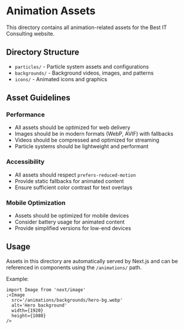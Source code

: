 # Animation Assets

This directory contains all animation-related assets for the Best IT Consulting website.

## Directory Structure

- `particles/` - Particle system assets and configurations
- `backgrounds/` - Background videos, images, and patterns
- `icons/` - Animated icons and graphics

## Asset Guidelines

### Performance

- All assets should be optimized for web delivery
- Images should be in modern formats (WebP, AVIF) with fallbacks
- Videos should be compressed and optimized for streaming
- Particle systems should be lightweight and performant

### Accessibility

- All assets should respect `prefers-reduced-motion`
- Provide static fallbacks for animated content
- Ensure sufficient color contrast for text overlays

### Mobile Optimization

- Assets should be optimized for mobile devices
- Consider battery usage for animated content
- Provide simplified versions for low-end devices

## Usage

Assets in this directory are automatically served by Next.js and can be referenced in components using the `/animations/` path.

Example:

```tsx
import Image from 'next/image'
;<Image
  src='/animations/backgrounds/hero-bg.webp'
  alt='Hero background'
  width={1920}
  height={1080}
/>
```
